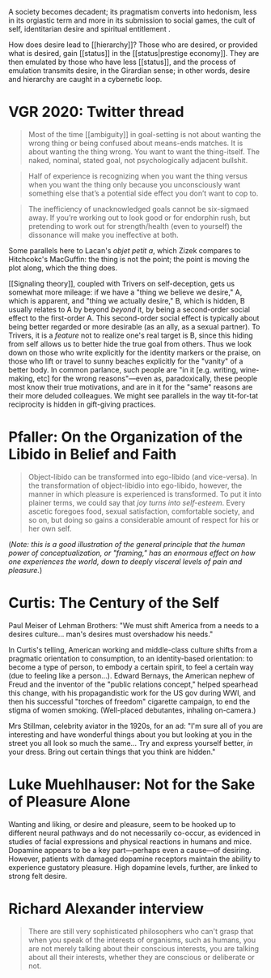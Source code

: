 A society becomes decadent; its pragmatism converts into hedonism, less in its orgiastic term and more in its submission to social games, the cult of self, identitarian desire and spiritual entitlement .

How does desire lead to [[hierarchy]]? Those who are desired, or provided what is desired, gain [[status]] in the [[status|prestige economy]]. They are then emulated by those who have less [[status]], and the process of emulation transmits desire, in the Girardian sense; in other words, desire and hierarchy are caught in a cybernetic loop.

# VGR 2020: Twitter thread

> Most of the time [[ambiguity]] in goal-setting is not about wanting the wrong thing or being confused about means-ends matches. It is about wanting the thing wrong. You want to want the thing-itself. The naked, nominal, stated goal, not psychologically adjacent bullshit.

> Half of experience is recognizing when you want the thing versus when you want the thing only because you unconsciously want something else that’s a potential side effect you don’t want to cop to.

> The inefficiency of unacknowledged goals cannot be six-sigmaed away. If you’re working out to look good or for endorphin rush, but pretending to work out for strength/health (even to yourself) the dissonance will make you ineffective at both.

Some parallels here to Lacan's _objet petit a_, which Zizek compares to Hitchcokc's MacGuffin: the thing is not the point; the point is moving the plot along, which the thing does. 

[[Signaling theory]], coupled with Trivers on self-deception, gets us somewhat more mileage: if we have a "thing we believe we desire," A, which is apparent, and "thing we actually desire," B, which is hidden, B usually relates to A by beyond _beyond_ it, by being a second-order social effect to the first-order A. This second-order social effect is typically about being better regarded or more desirable (as an ally, as a sexual partner). To Trivers, it is a _feature_ not to realize one's real target is B, since this hiding from self allows us to better hide the true goal from others. Thus we look down on those who write explicitly for the identity markers or the praise, on those who lift or travel to sunny beaches explicitly for the "vanity" of a better body. In common parlance, such people are "in it [e.g. writing, wine-making, etc] for the wrong reasons"—even as, paradoxically, these people most know their true motivations, and are in it for the "same" reasons are their more deluded colleagues. We might see parallels in the way tit-for-tat reciprocity is hidden in gift-giving practices.

# Pfaller: On the Organization of the Libido in Belief and Faith

> Object-libido can be transformed into ego-libido (and vice-versa). In the transformation of object-libidio into ego-libido, however, the manner in which pleasure is experienced is transformed. To put it into plainer terms, we could say that _joy turns into self-esteem_. Every ascetic foregoes food, sexual satisfaction, comfortable society, and so on, but doing so gains a considerable amount of respect for his or her own self.

(_Note: this is a good illustration of the general principle that the human power of conceptualization, or "framing," has an enormous effect on how one experiences the world, down to deeply visceral levels of pain and pleasure._)

# Curtis: The Century of the Self

Paul Meiser of Lehman Brothers: "We must shift America from a needs to a desires culture... man's desires must overshadow his needs."

In Curtis's telling, American working and middle-class culture shifts from a pragmatic orientation to consumption, to an identity-based orientation: to become a type of person, to embody a certain spirit, to feel a certain way (due to feeling like a person...). Edward Bernays, the American nephew of Freud and the inventor of the "public relations concept," helped spearhead this change, with his propagandistic work for the US gov during WWI, and then his successful "torches of freedom" cigarette campaign, to end the stigma of women smoking. (Well-placed debutantes, inhaling on-camera.)

Mrs Stillman, celebrity aviator in the 1920s, for an ad: "I'm sure all of you are interesting and have wonderful things about you but looking at you in the street you all look so much the same... Try and express yourself better, _in_ your dress. Bring out certain things that you think are hidden."

# Luke Muehlhauser: Not for the Sake of Pleasure Alone 

Wanting and liking, or desire and pleasure, seem to be hooked up to different neural pathways and do not necessarily co-occur, as evidenced in studies of facial expressions and physical reactions in humans and mice. Dopamine appears to be a key part—perhaps even a cause—of desiring. However, patients with damaged dopamine receptors maintain the ability to experience gustatory pleasure. High dopamine levels, further, are linked to strong felt desire.

# Richard Alexander interview

> There are still very sophisticated philosophers who can't grasp that when you speak of the interests of organisms, such as humans, you are not merely talking about their conscious interests, you are talking about all their interests, whether they are conscious or deliberate or not.  